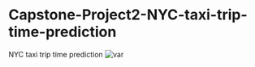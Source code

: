 # Capstone-Project2-NYC-taxi-trip-time-prediction
NYC taxi trip time prediction
![var](https://user-images.githubusercontent.com/66788381/218375729-fe8adbb7-2787-4f63-8df2-cb03d665ec8b.png)
